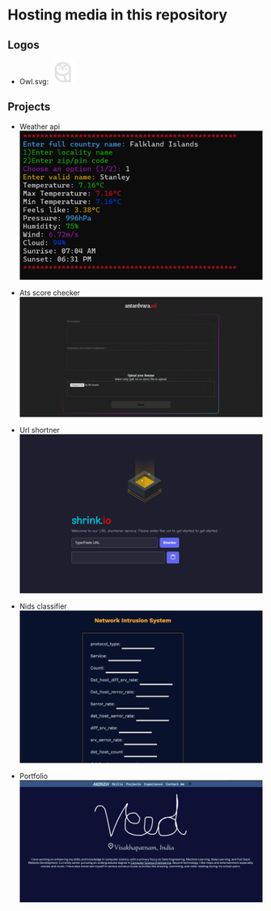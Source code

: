 # Hosting media in this repository

## Logos
- Owl.svg:
![Owl](/Owl.svg)

## Projects
- Weather api
![Weather-api](/Weather-api.png)

- Ats score checker
![Ats-score](/Ats-score.png)

- Url shortner
![Url-shortner](/Url-shortner.png)

- Nids classifier
![Nids-classifer](/Nids-classifier.png)

- Portfolio
![Portfolio](/Portfolio.png)
